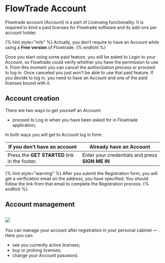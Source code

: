 # FlowTrade Account

Flowtrade account (Account) is a part of Licensing functionality. It is required to bind a paid licenses for Flowtrade software and its add-ons per account holder.

{% hint style="info" %}
Actually, you don’t require to have an Account while using a **Free version** of Flowtrade.
{% endhint %}

Once you start using some paid feature, you will be asked to Login to your Account, so Flowtrade could verify whether you have the permission to use it. From this moment you can cancel the authorization process or proceed to log in. Once canceled you just won’t be able to use that paid feature. If you decide to log in, you need to have an Account and one of the paid licenses bound with it.

## Account creation

There are two ways to get yourself an Account:

* proceed to Log in when you have been asked for in Flowtrade application;

In both ways you will get to Account log in form.

| If you don’t have an account                  | Already have an Account                         |
| --------------------------------------------- | ----------------------------------------------- |
| Press the **GET STARTED** link in the footer. | Enter your credentials and press **SIGN ME IN** |

{% hint style="warning" %}
After you submit the Registration form, you will get a verification email on the address, you have specified. You should follow the link from that email to complete the Registration process.
{% endhint %}

## Account management

## ![](broken-reference)

You can manage your account after registration in your personal cabinet — . Here you can:

* see you currently active licenses;
* buy or prolong licenses;
* change your Account password.
